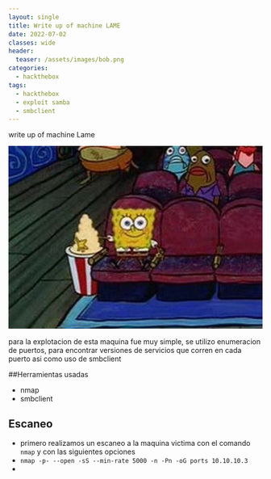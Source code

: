 ```yaml
---
layout: single
title: Write up of machine LAME
date: 2022-07-02
classes: wide
header:
  teaser: /assets/images/bob.png
categories:
  - hackthebox
tags:
  - hackthebox
  - exploit samba
  - smbclient
---
```


write up of machine Lame



![](/assets/images/bob.png)


para la explotacion de esta maquina fue muy simple, se utilizo enumeracion de puertos, para encontrar versiones de servicios que corren en cada puerto asi como uso de smbclient

##Herramientas usadas

- nmap
- smbclient


## Escaneo

- primero realizamos un escaneo a la maquina victima con el comando `nmap` y con las siguientes opciones
- `nmap -p- --open -sS --min-rate 5000 -n -Pn -oG ports 10.10.10.3`
-

